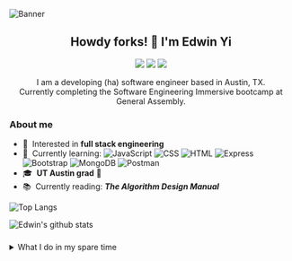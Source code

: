 ![Banner](https://user-images.githubusercontent.com/102695350/183532355-64adbb8c-8fc8-4438-8927-611853d2d159.jpg)

## <div align="center">Howdy forks! 🤠 I'm Edwin Yi</div>

<p align="center">
  <a href="https://www.linkedin.com/in/edwinyi516/" alt="LinkedIn">
    <img src="https://img.shields.io/badge/-LinkedIn-blue?style=flat&logo=Linkedin&logoColor=white" /></a>
  <a href="mailto:edwin.yi.128@gmail.com" alt="Gmail">
    <img src="https://img.shields.io/badge/-Gmail-c14438?style=flat&logo=Gmail&logoColor=white" /></a>
  <a href="https://www.instagram.com/edwinhyi/" alt="Instagram">
    <img src="https://img.shields.io/badge/-Instagram-c13584?style=flat&labelColor=c13584&logo=instagram&logoColor=white" /></a>
</p>

<div align="center">I am a developing (ha) software engineer based in Austin, TX.<br>Currently completing the Software Engineering Immersive bootcamp at General Assembly.</div>

### About me
* 👀 &nbsp;Interested in **full stack engineering**
* 🌱 &nbsp;Currently learning: ![JavaScript](https://img.shields.io/badge/-JavaScript-000?style=flat&logo=JavaScript) ![CSS](https://img.shields.io/badge/-CSS-000?style=flat&logo=CSS3) ![HTML](https://img.shields.io/badge/-HTML-000?style=flat&logo=HTML5) ![Express](https://img.shields.io/badge/-Express-000?style=flat&logo=Express) ![Bootstrap](https://img.shields.io/badge/-Bootstrap-000?style=flat&logo=Bootstrap) ![MongoDB](https://img.shields.io/badge/-MongoDB-000?style=flat&logo=MongoDB) ![Postman](https://img.shields.io/badge/-Postman-000?style=flat&logo=Postman)
* 🎓 &nbsp;**UT Austin grad** 🤘
* 📚 &nbsp;Currently reading: **_The Algorithm Design Manual_**

![Top Langs](https://github-readme-stats.vercel.app/api/top-langs/?username=edwinyi516&show_icons=true&hide_border=true&theme=dark)

![Edwin's github stats](https://github-readme-stats.vercel.app/api?username=edwinyi516&show_icons=true&hide_border=true&theme=dark)

###
<details>
  <summary>What I do in my spare time</summary>
  <p>
    <img src="https://i.imgur.com/kfTBe0T.jpg" alt="COTA1">
    <img src="https://i.imgur.com/8BBf8ek.jpg" alt="COTA2">
  </p>
</details>
